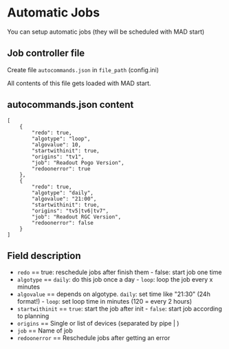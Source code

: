 # Automatic Jobs

You can setup automatic jobs (they will be scheduled with MAD start)

## Job controller file

Create file `autocommands.json` in `file_path` (config.ini)

All contents of this file gets loaded with MAD start.

## autocommands.json content

```
[
	{
		"redo": true,
		"algotype": "loop",
		"algovalue": 10,
		"startwithinit": true,
		"origins": "tv1",
		"job": "Readout Pogo Version",
		"redoonerror": true
	},
	{
		"redo": true,
		"algotype": "daily",
		"algovalue": "21:00",
		"startwithinit": true,
		"origins": "tv5|tv6|tv7",
		"job": "Readout RGC Version",
		"redoonerror": false
	}
]
```

## Field description

- `redo` == true: reschedule jobs after finish them - false: start job one time
- `algotype` == `daily`: do this job once a day - `loop`: loop the job every x minutes
- `algovalue` == depends on algotype. `daily`: set time like "21:30" (24h format!) - `loop`: set loop time in minutes (120 = every 2 hours)
- `startwithinit` == `true`: start the job after init - `false`: start job according to planning
- `origins` == Single or list of devices (separated by pipe | )
- `job` == Name of job
- `redoonerror` == Reschedule jobs after getting an error


